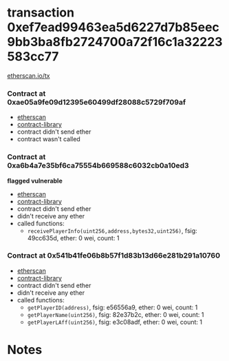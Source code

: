 # transaction 0xef7ead99463ea5d6227d7b85eec9bb3ba8fb2724700a72f16c1a32223583cc77

[etherscan.io/tx](https://etherscan.io/tx/0xef7ead99463ea5d6227d7b85eec9bb3ba8fb2724700a72f16c1a32223583cc77)


### Contract at 0xae05a9fe09d12395e60499df28088c5729f709af

* [etherscan](https://etherscan.io/address/0xae05a9fe09d12395e60499df28088c5729f709af)
* [contract-library](https://contract-library.com/contracts/Ethereum/ae05a9fe09d12395e60499df28088c5729f709af)
* contract didn't send ether
* contract wasn't called


### Contract at 0xa6b4a7e35bf6ca75554b669588c6032cb0a10ed3

**flagged vulnerable**

* [etherscan](https://etherscan.io/address/0xa6b4a7e35bf6ca75554b669588c6032cb0a10ed3)
* [contract-library](https://contract-library.com/contracts/Ethereum/a6b4a7e35bf6ca75554b669588c6032cb0a10ed3)
* contract didn't send ether
* didn't receive any ether
* called functions:
    * `receivePlayerInfo(uint256,address,bytes32,uint256)`, fsig: 49cc635d, ether: 0 wei, count: 1


### Contract at 0x541b41fe06b8b57f1d83b13d66e281b291a10760

* [etherscan](https://etherscan.io/address/0x541b41fe06b8b57f1d83b13d66e281b291a10760)
* [contract-library](https://contract-library.com/contracts/Ethereum/541b41fe06b8b57f1d83b13d66e281b291a10760)
* contract didn't send ether
* didn't receive any ether
* called functions:
    * `getPlayerID(address)`, fsig: e56556a9, ether: 0 wei, count: 1
    * `getPlayerName(uint256)`, fsig: 82e37b2c, ether: 0 wei, count: 1
    * `getPlayerLAff(uint256)`, fsig: e3c08adf, ether: 0 wei, count: 1

# Notes

